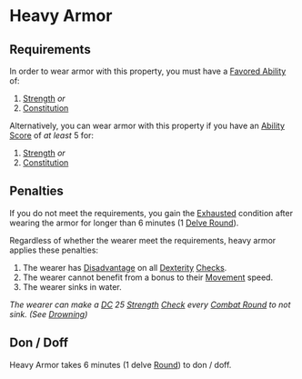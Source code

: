 # Heavy Armor
## Requirements
In order to wear armor with this property, you must have a [Favored Ability](../../../../Player%20Characters/Favored%20Ability.md) of:
1. [Strength](../../../../Player%20Characters/Chosen%20Statistics/Strength.md) *or*
2. [Constitution](../../../../Player%20Characters/Chosen%20Statistics/Constitution.md)

Alternatively, you can wear armor with this property if you have an [Ability Score](../../../../Player%20Characters/Chosen%20Statistics/Ability%20Scores.md) of *at least* 5 for:
1. [Strength](../../../../Player%20Characters/Chosen%20Statistics/Strength.md) *or*
2. [Constitution](../../../../Player%20Characters/Chosen%20Statistics/Constitution.md)
## Penalties
If you do not meet the requirements, you gain the [Exhausted](../../../../Conditions/Exhausted.md) condition after wearing the armor for longer than 6 minutes (1 [Delve Round](../../../../Game%20Procedures/Round.md#Delve%20Round)).

Regardless of whether the wearer meet the requirements, heavy armor applies these penalties:
1. The wearer has [Disadvantage](../../../../../Game%20Procedures/Dice%20Rolls/Disadvantage.md) on all [Dexterity](../../../../../Player%20Characters/Chosen%20Statistics/Dexterity.md) [Checks](../../../../../Game%20Procedures/Check.md).
2. The wearer cannot benefit from a bonus to their [Movement](../../../../Game%20Procedures/Movement.md) speed.
3. The wearer sinks in water.

*The wearer can make a [DC](../../../../../Game%20Procedures/DC.md) 25 [Strength](../../../../../Player%20Characters/Chosen%20Statistics/Strength.md) [Check](../../../../../Game%20Procedures/Check.md) every [Combat Round](../../../../Game%20Procedures/Round.md#Combat%20Round) to not sink. (See [Drowning](../../../../Hazards/Elemental.md#Drowning))*
## Don / Doff
Heavy Armor takes 6 minutes (1 delve [Round](../../../../../Game%20Procedures/Round.md)) to don / doff.